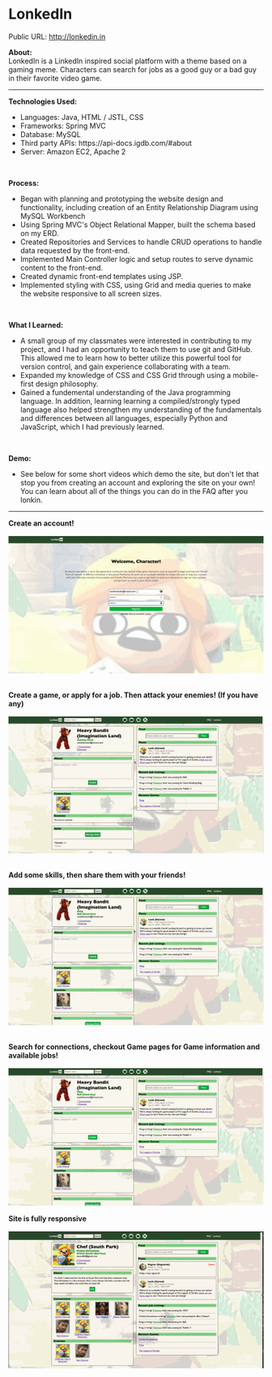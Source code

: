 # LonkedIn
Public URL: http://lonkedin.in</br>

<strong>About:</strong></br>
LonkedIn is a LinkedIn inspired social platform with a theme based on a gaming meme. Characters can search for jobs as a good guy or a bad guy in their favorite video game.</br>

<hr>

<strong>Technologies Used:</strong></br>
<ul>
  <li> Languages: Java, HTML / JSTL, CSS
  <li> Frameworks: Spring MVC
  <li> Database: MySQL
  <li> Third party APIs: https://api-docs.igdb.com/#about
  <li> Server: Amazon EC2, Apache 2
 </ul></br>

<strong>Process:</strong></br>
<ul>
  <li> Began with planning and prototyping the website design and functionality, including creation of an Entity Relationship Diagram using MySQL Workbench</br>
  <li> Using Spring MVC's Object Relational Mapper, built the schema based on my ERD.</br>
  <li> Created Repositories and Services to handle CRUD operations to handle data requested by the front-end.</br>
  <li> Implemented Main Controller logic and setup routes to serve dynamic content to the front-end.</br>
  <li> Created dynamic front-end templates using JSP.</br>
  <li> Implemented styling with CSS, using Grid and media queries to make the website responsive to all screen sizes.</br>
</ul></br>

<strong>What I Learned:</strong></br>
<ul>
  <li> A small group of my classmates were interested in contributing to my project, and I had an opportunity to teach them to use git and GitHub. This allowed me to learn how to better utilize this powerful tool for version control, and gain experience collaborating with a team.</br>
  <li> Expanded my knowledge of CSS and CSS Grid through using a mobile-first design philosophy.</br>
  <li> Gained a fundemental understanding of the Java programming language. In addition, learning learning a compiled/strongly typed language also helped strengthen my understanding of the fundamentals and differences between all languages, especially Python and JavaScript, which I had previously learned.</br>
</ul></br>

<strong>Demo:</strong></br>

<ul>
  <li>See below for some short videos which demo the site, but don't let that stop you from creating an account and exploring the site on your own! You can learn     about all of the things you can do in the FAQ after you lonkin.
</ul>

<hr>

<strong>Create an account!</strong></br></br>
![Create an account](https://github.com/g-chance/--Project--lonkedin/blob/master/demo_register.gif)</br></br>

<strong>Create a game, or apply for a job. Then attack your enemies! (If you have any)</strong></br></br>
![A](https://github.com/g-chance/--Project--lonkedin/blob/master/demo_job.gif)</br></br>

<strong>Add some skills, then share them with your friends!</br></br>
![B](https://github.com/g-chance/--Project--lonkedin/blob/master/demo_skill.gif)</strong></br></br>

<strong>Search for connections, checkout Game pages for Game information and available jobs!</strong></br></br>
![C](https://github.com/g-chance/--Project--lonkedin/blob/master/demo_friend.gif)

<strong>Site is fully responsive</strong></br></br>
![D](https://github.com/g-chance/--Project--lonkedin/blob/master/demo_responsive.gif)
